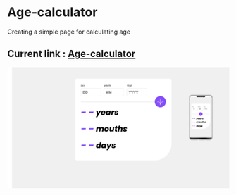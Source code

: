 # Age-calculator
Creating a simple page for calculating age

## Current link : [Age-calculator](https://age-calculator-custom.netlify.app)
![](assets/images/example.png)
